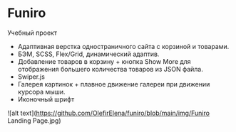 # Funiro
Учебный проект

- Адаптивная верстка одностраничного сайта с корзиной и товарами. 
- БЭМ, SCSS, Flex/Grid, динамический адаптив. 
- Добавление товаров в корзину + кнопка Show More для отображения большего количества товаров из JSON файла. 
- Swiper.js
- Галерея картинок + плавное движение галереи при движении курсора мыши.
- Иконочный шрифт

![alt text](https://github.com/OlefirElena/funiro/blob/main/img/Funiro Landing Page.jpg)


